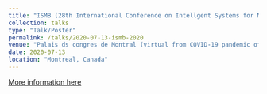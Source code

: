 ```yaml
---
title: "ISMB (28th International Conference on Intellgent Systems for Molecular Biology) 2020"
collection: talks
type: "Talk/Poster"
permalink: /talks/2020-07-13-ismb-2020
venue: "Palais ds congres de Montral (virtual from COVID-19 pandemic of 2019)"
date: 2020-07-13
location: "Montreal, Canada"
---
```


[More information here](https://doi.org/10.7490/F1000RESEARCH.1118023.1)
